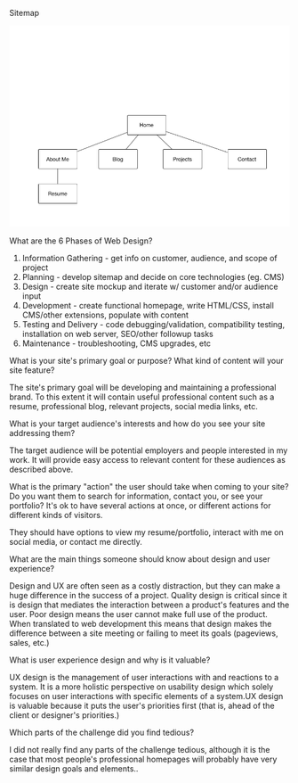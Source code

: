 Sitemap

![sitemap](imgs/site-map.png)

What are the 6 Phases of Web Design?

1. Information Gathering - get info on customer, audience, and scope of project
2. Planning - develop sitemap and decide on core technologies (eg. CMS)
3. Design - create site mockup and iterate w/ customer and/or audience input
4. Development - create functional homepage, write HTML/CSS, install CMS/other extensions, populate with content
5. Testing and Delivery - code debugging/validation, compatibility testing, installation on web server, SEO/other followup tasks
6. Maintenance - troubleshooting, CMS upgrades, etc

What is your site's primary goal or purpose? What kind of content will your site feature?

The site's primary goal will be developing and maintaining a professional brand. To this extent it will contain useful professional content such as a resume, professional blog, relevant projects, social media links, etc.

What is your target audience's interests and how do you see your site addressing them?

The target audience will be potential employers and people interested in my work. It will provide easy access to relevant content for these audiences as described above.

What is the primary "action" the user should take when coming to your site? Do you want them to search for information, contact you, or see your portfolio? It's ok to have several actions at once, or different actions for different kinds of visitors.

They should have options to view my resume/portfolio, interact with me on social media, or contact me directly.

What are the main things someone should know about design and user experience?

Design and UX are often seen as a costly distraction, but they can make a huge difference in the success of a project. Quality design is critical since it is design that mediates the interaction between a product's features and the user. Poor design means the user cannot make full use of the product. When translated to web development this means that design makes the difference between a site meeting or failing to meet its goals (pageviews, sales, etc.)

What is user experience design and why is it valuable?

UX design is the management of user interactions with and reactions to a system. It is a more holistic perspective on usability design which solely focuses on user interactions with specific elements of a system.UX design is valuable because it puts the user's priorities first (that is, ahead of the client or designer's priorities.)

Which parts of the challenge did you find tedious?

I did not really find any parts of the challenge tedious, although it is the case that most people's professional homepages will probably have very similar design goals and elements..

